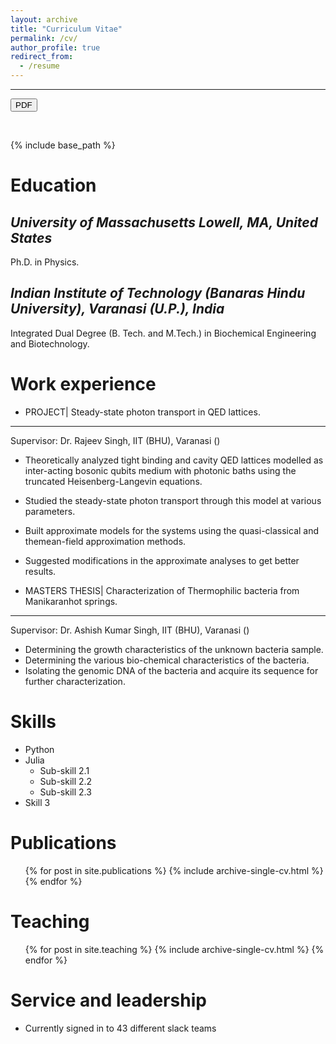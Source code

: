```yaml
---
layout: archive
title: "Curriculum Vitae"
permalink: /cv/
author_profile: true
redirect_from:
  - /resume
---
```

<hr>
<div class="tab">
  <button class="tablinks" onclick="openCity(event, 'View in PDF')">PDF</button>
</div>
<p>&nbsp;</p> 

{% include base_path %}

Education
======
*University of Massachusetts Lowell, MA, United States*
------

Ph.D. in Physics.

*Indian Institute of Technology (Banaras Hindu University), Varanasi (U.P.), India*
------

Integrated Dual Degree (B. Tech. and M.Tech.) in Biochemical Engineering and Biotechnology.

Work experience
======
* PROJECT| Steady-state photon transport in QED lattices.
-----
Supervisor: Dr. Rajeev Singh, IIT (BHU), Varanasi ()
  * Theoretically analyzed tight binding and cavity QED lattices modelled as inter-acting bosonic qubits medium with photonic baths using the truncated Heisenberg-Langevin equations.
  * Studied the steady-state photon transport through this model at various parameters.
  * Built approximate models for the systems using the quasi-classical and themean-field approximation methods.
  * Suggested modifications in the approximate analyses to get better results.

* MASTERS THESIS| Characterization of Thermophilic bacteria from Manikaranhot springs.
-----
Supervisor: Dr. Ashish Kumar Singh, IIT (BHU), Varanasi ()
  * Determining the growth characteristics of the unknown bacteria sample.
  * Determining the various bio-chemical characteristics of the bacteria.
  * Isolating the genomic DNA of the bacteria and acquire its sequence for further characterization.
  
Skills
======
* Python
* Julia
  * Sub-skill 2.1
  * Sub-skill 2.2
  * Sub-skill 2.3
* Skill 3

Publications
======
  <ul>{% for post in site.publications %}
    {% include archive-single-cv.html %}
  {% endfor %}</ul>
  
Teaching
======
  <ul>{% for post in site.teaching %}
    {% include archive-single-cv.html %}
  {% endfor %}</ul>
  
Service and leadership
======
* Currently signed in to 43 different slack teams
